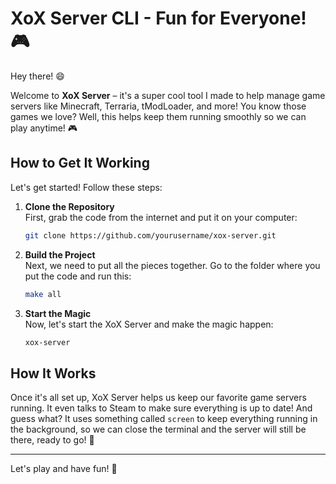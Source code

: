 # XoX Server CLI - Fun for Everyone! 🎮

Hey there! 😄

Welcome to **XoX Server** – it's a super cool tool I made to help manage game servers like Minecraft, Terraria, tModLoader, and more! You know those games we love? Well, this helps keep them running smoothly so we can play anytime! 🎮

## How to Get It Working

Let's get started! Follow these steps:

1. **Clone the Repository**  
   First, grab the code from the internet and put it on your computer:
   ```bash
   git clone https://github.com/yourusername/xox-server.git
   ```
   
2. **Build the Project**  
   Next, we need to put all the pieces together. Go to the folder where you put the code and run this:
   ```bash
   make all
   ```
   
3. **Start the Magic**  
   Now, let's start the XoX Server and make the magic happen:
   ```bash
   xox-server
   ```

## How It Works

Once it's all set up, XoX Server helps us keep our favorite game servers running. It even talks to Steam to make sure everything is up to date! And guess what? It uses something called `screen` to keep everything running in the background, so we can close the terminal and the server will still be there, ready to go! 🎉

---

Let's play and have fun! 🎉
